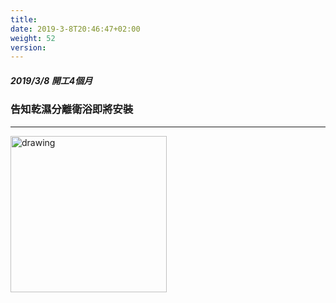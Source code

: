 ```yaml
---
title: 
date: 2019-3-8T20:46:47+02:00
weight: 52
version: 
---
```


##### 2019/3/8 開工4個月
### 告知乾濕分離衛浴即將安裝
---

<img src="experimental/image/3-8.jpg" alt="drawing" width="250"/> 